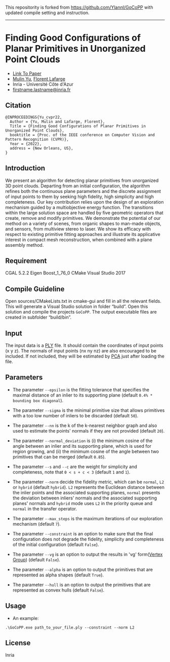 This repositority is forked from https://github.com/Ylannl/GoCoPP with updated compile setting and instruction.

---

# Finding Good Configurations of Planar Primitives in Unorganized Point Clouds
- [Link To Paper](https://hal.inria.fr/hal-03621896)
- [Mulin Yu](http://www-sop.inria.fr/members/Mulin.Yu/), [Florent Lafarge](http://www-sop.inria.fr/members/Florent.Lafarge/) 
- Inria - Université Côte d'Azur
- firstname.lastname@inria.fr

## Citation

```
@INPROCEEDINGS{Yu_cvpr22,
  Author = {Yu, Mulin and Lafarge, Florent},
  Title = {Finding Good Configurations of Planar Primitives in Unorganized Point Clouds},
  booktitle = {Proc. of the IEEE conference on Computer Vision and Pattern Recognition (CVPR)},
  Year = {2022},
  address = {New Orleans, US},
}
```

## Introduction

We present an algorithm for detecting planar primitives from unorganized 3D point clouds. Departing from an initial configuration, the algorithm refines both the continuous plane parameters and the discrete assignment of input points to them by seeking high fidelity, high simplicity and high completeness. Our key contribution relies upon the design of an exploration mechanism guided by a multiobjective energy function. The transitions within the large solution space are handled by five geometric operators that create, remove and modify primitives. We demonstrate the potential of our method on a variety of scenes, from organic shapes to man-made objects, and sensors, from multiview stereo to laser. We show its efficacy with respect to existing primitive fitting approaches and illustrate its applicative interest in compact mesh reconstruction, when combined with a plane assembly method.


## Requirement

CGAL 5.2.2
Eigen
Boost_1_76_0
CMake
Visual Studio 2017

## Compile Guideline

Open sources/CMakeLists.txt in cmake-gui and fill in all the relevant fields. This will generate a Visual Studio solution in folder “build”. Open this solution and compile the projects `GoCoPP`. The output executable files are created in subfolder “build/bin”.


## Input

The input data is a [PLY](https://en.wikipedia.org/wiki/PLY_(file_format)) file. It should contain the coordinates of input points (x y z). The normals of input points (nx ny nz) are also encouraged to be included. If not included, they will be estimated by [PCA](https://doc.cgal.org/5.2.4/Point_set_processing_3/index.html) just after loading the file.

## Parameters



- The parameter `--epsilon` is the fitting tolerance that specifies the maximal distance of an inlier to its supporting plane (default `0.4% * bounding box diagonal`).

- The parameter `--sigma` is the minimal primitive size that allows primitives with a too low number of inliers to be discarded (default `50`).

- The parameter `--nn` is the k of the k-nearest neighbor graph and also used to estimate the points' normals if they are not provided (default `20`).

- The parameter `--normal_deviation` is (i) the minimum cosine of the angle between an inlier and its supporting plane, which is used for region growing, and (ii) the minimum cosine of the angle between two primitives that can be merged (default `0.85`).

- The parameter `--s` and `--c` are the weight for simplicity and completeness, note that `0 < s + c < 3` (default `1` and `1`).

- The parameter `--norm` decide the fidelity metric, which can be `normal`, `L2` or `hybrid` (default `hybrid`). `L2` represents the Euclidean distance between the inlier points and the associated supporting planes, `normal` presents the deviation between inliers' normals and the associated supporting planes' normals and `hybrid` mode uses `L2` in the priority queue and `normal` in the transfer operator.

- The parameter `--max_steps` is the maximum iterations of our exploration mechanism (default `7`).

- The parameter `--constraint` is an option to make sure that the final configuration does not degrade the fidelity, simplicity and completeness of the initial configuration (default `False`). 

- The parameter `--vg` is an option to output the results in 'vg' form([Vertex Group](https://github.com/LiangliangNan/PolyFit/blob/main/ReadMe-data.md)) (default `False`). 

- The parameter `--alpha` is an option to output the primitives that are represented as alpha shapes (default `True`). 

- The parameter `--hull` is an option to output the primitives that are represented as convex hulls (default `False`). 

## Usage

- An example:
```
.\GoCoPP.exe path_to_your_file.ply --constraint --norm L2
```


## License

Inria



